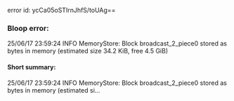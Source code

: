 error id: ycCa05oSTIrnJhfS/toUAg==
### Bloop error:

25/06/17 23:59:24 INFO MemoryStore: Block broadcast_2_piece0 stored as bytes in memory (estimated size 34.2 KiB, free 4.5 GiB)
#### Short summary: 

25/06/17 23:59:24 INFO MemoryStore: Block broadcast_2_piece0 stored as bytes in memory (estimated si...